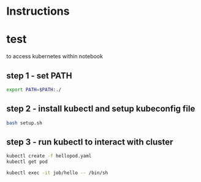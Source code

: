 # Instructions
# test

to access kubernetes within notebook 

## step 1 - set PATH
```sh
export PATH=$PATH:./
```

## step 2 - install kubectl and setup kubeconfig file

```sh
bash setup.sh
```

## step 3 - run kubectl to interact with cluster

```sh
kubectl create -f hellopod.yaml
kubectl get pod 

kubectl exec -it job/hello -- /bin/sh
```

